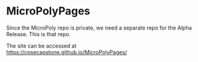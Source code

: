 # MicroPolyPages
Since the MicroPoly repo is private, we need a separate repo for the Alpha Release. This is that repo.

The site can be accessed at https://cpsecapstone.github.io/MicroPolyPages/

